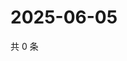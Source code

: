 # 2025-06-05

共 0 条

<!-- BEGIN ZHIHUVIDEO -->
<!-- 最后更新时间 Thu Jun 05 2025 02:15:58 GMT+0800 (China Standard Time) -->

<!-- END ZHIHUVIDEO -->
